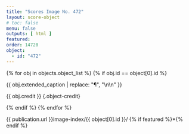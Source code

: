 ```yaml
---
title: "Scores Image No. 472"
layout: score-object
# toc: false
menu: false
outputs: [ html ]
featured: 
order: 14720
object:
  - id: "472"
---
```


{% for obj in objects.object_list %}
{% if obj.id == object[0].id %}

{{ obj.extended_caption | replace: "¶", "\n\n" }}

{{ obj.credit }} {.object-credit}

{% endif %}
{% endfor %}

<div class="object-credit object-url is-print-only">

{{ publication.url }}image-index/{{ object[0].id }}/ {% if featured %}*{% endif %}

</div>
